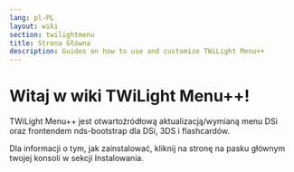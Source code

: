 ```yaml
---
lang: pl-PL
layout: wiki
section: twilightmenu
title: Strona Główna
description: Guides on how to use and customize TWiLight Menu++
---
```


# Witaj w wiki TWiLight Menu++!

TWiLight Menu++ jest otwartoźródłową aktualizacją/wymianą menu DSi oraz frontendem nds-bootstrap dla DSi, 3DS i flashcardów.

Dla informacji o tym, jak zainstalować, kliknij na stronę na pasku głównym twojej konsoli w sekcji Instalowania.
